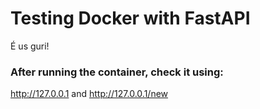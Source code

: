 # Testing Docker with FastAPI

É us guri!

### After running the container, check it using:
<http://127.0.0.1>
and
<http://127.0.0.1/new>
